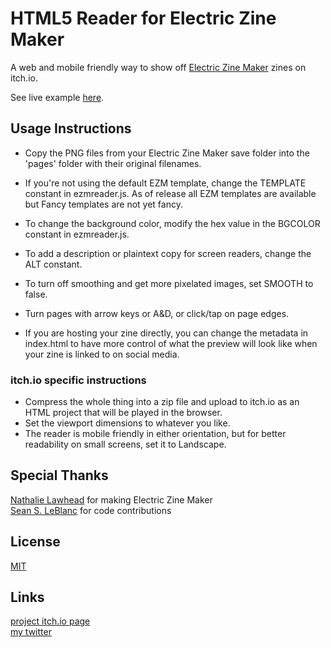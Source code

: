 # HTML5 Reader for Electric Zine Maker

A web and mobile friendly way to show off [Electric Zine Maker](https://alienmelon.itch.io/electric-zine-maker) zines on itch.io.

See live example [here](https://jeremyoduber.itch.io/js-zine).

## Usage Instructions

- Copy the PNG files from your Electric Zine Maker save folder into the 'pages' folder with their original filenames.
- If you're not using the default EZM template, change the TEMPLATE constant in ezmreader.js. As of release all EZM templates are available but Fancy templates are not yet fancy.
- To change the background color, modify the hex value in the BGCOLOR constant in ezmreader.js.
- To add a description or plaintext copy for screen readers, change the ALT constant.
- To turn off smoothing and get more pixelated images, set SMOOTH to false.
- Turn pages with arrow keys or A&D, or click/tap on page edges.

- If you are hosting your zine directly, you can change the metadata in index.html to have more control of what the preview will look like when your zine is linked to on social media.


### itch.io specific instructions
- Compress the whole thing into a zip file and upload to itch.io as an HTML project that will be played in the browser.
- Set the viewport dimensions to whatever you like.
- The reader is mobile friendly in either orientation, but for better readability on small screens, set it to Landscape.

## Special Thanks
[Nathalie Lawhead](https://twitter.com/alienmelon) for making Electric Zine Maker  
[Sean S. LeBlanc](https://twitter.com/SeanSLeBlanc) for code contributions

## License
[MIT](https://github.com/jeremyoduber/EZM-Reader/blob/main/LICENSE)

## Links
[project itch.io page](https://jeremyoduber.itch.io/js-zine)  
[my twitter](https://twitter.com/JeremyOduber)  
